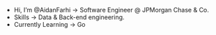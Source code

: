 - Hi, I’m @AidanFarhi -> Software Engineer @ JPMorgan Chase & Co.
- Skills              -> Data & Back-end engineering.
- Currently Learning  -> Go

<!---
AidanFarhi/AidanFarhi is a ✨ special ✨ repository because its `README.md` (this file) appears on your GitHub profile.
You can click the Preview link to take a look at your changes.
--->
